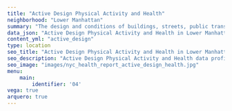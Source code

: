 ```yaml
---
title: "Active Design Physical Activity and Health"
neighborhood: "Lower Manhattan"
summary: "The design and conditions of buildings, streets, public transportation and parks influence physical activity, use of active transportation and other healthy behavior. A neighborhood's features can also impact the safety of its residents."
data_json: "Active Design Physical Activity and Health in Lower Manhattan"
content_yml: "active_design"
type: location
seo_title: "Active Design Physical Activity and Health in Lower Manhattan"
seo_description: "Active Design Physical Activity and Health data profile for the Lower Manhattan neighborhood of NYC."
seo_image: "images/nyc_health_report_active_design_health.jpg"
menu:
    main:
        identifier: '04'
vega: true
arquero: true
---
```

